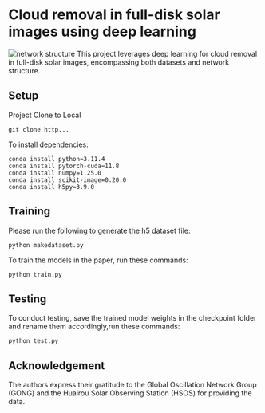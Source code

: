 # Cloud removal in full-disk solar images using deep learning
![network structure](https://github.com/dupeng24/cloud-removal/assets/103308215/b8175046-62e0-40c6-8703-e9b94363dcdf)
This project leverages deep learning for cloud removal in full-disk solar images, encompassing both datasets and network structure. 
## Setup
Project Clone to Local
```
git clone http...
```
To install dependencies:

```
conda install python=3.11.4
conda install pytorch-cuda=11.8
conda install numpy=1.25.0
conda install scikit-image=0.20.0
conda install h5py=3.9.0
```
## Training
Please run the following to generate the h5 dataset file:
```
python makedataset.py
```
To train the models in the paper, run these commands:
```
python train.py
```
## Testing
To conduct testing, save the trained model weights in the checkpoint folder and rename them accordingly,run these commands:
```
python test.py
```
## Acknowledgement
The authors express their gratitude to the Global Oscillation Network Group (GONG) and the Huairou Solar Observing Station (HSOS) for providing the data. 
